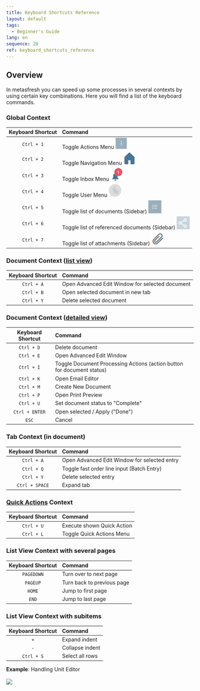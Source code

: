 ```yaml
---
title: Keyboard Shortcuts Reference
layout: default
tags:
  - Beginner's Guide
lang: en
sequence: 20
ref: keyboard_shortcuts_reference
---
```


## Overview
In metasfresh you can speed up some processes in several contexts by using certain key combinations. Here you will find a list of the keyboard commands.

### Global Context

| Keyboard Shortcut     | Command     |
| :--------------------: | :----------- |
| `Ctrl + 1` | Toggle Actions Menu ![](assets/actionsmenu_WebUI.png) |
| `Ctrl + 2` | Toggle Navigation Menu ![](assets/Menu_House_WebUI.png) |
| `Ctrl + 3` | Toggle Inbox Menu ![](assets/NotificationBell_WebUI.png) |
| `Ctrl + 4` |  Toggle User Menu ![](assets/UserMenu_Rabbit_WebUI.png) |
| `Ctrl + 5` | Toggle list of documents (Sidebar) ![](assets/Sidebar_Icon_WebUI.png) |
| `Ctrl + 6` | Toggle list of referenced documents (Sidebar) ![](assets/related_docs_fork.png) |
| `Ctrl + 7` | Toggle list of attachments (Sidebar) ![](assets/Attachment_clip.png) |

### Document Context ([list view](ViewModes))

| Keyboard Shortcut     | Command     |
| :--------------------: | :----------- |
| `Ctrl + A` | Open Advanced Edit Window for selected document |
| `Ctrl + B` | Open selected document in new tab |
| `Ctrl + Y` | Delete selected document |

### Document Context ([detailed view](ViewModes))

| Keyboard Shortcut     | Command     |
| :--------------------: | :----------- |
| `Ctrl + D` | Delete document |
| `Ctrl + E` | Open Advanced Edit Window |
| `Ctrl + I` | Toggle Document Processing Actions (action button for document status) |
| `Ctrl + K` | Open Email Editor |
| `Ctrl + M` | Create New Document |
| `Ctrl + P` | Open Print Preview |
| `Ctrl + U` | Set document status to "Complete" |
| `Ctrl + ENTER` | Open selected / Apply ("Done") |
| `ESC` | Cancel |

### Tab Context (in document)

| Keyboard Shortcut     | Command     |
| :--------------------: | :----------- |
| `Ctrl + A` | Open Advanced Edit Window for selected entry |
| `Ctrl + Q` | Toggle fast order line input (Batch Entry) |
| `Ctrl + Y` | Delete selected entry |
| `Ctrl + SPACE` | Expand tab |

### [Quick Actions](StartAction) Context

| Keyboard Shortcut     | Command     |
| :--------------------: | :----------- |
| `Ctrl + U` | Execute shown Quick Action |
| `Ctrl + L` | Toggle Quick Actions Menu |

### List View Context with several pages

| Keyboard Shortcut     | Command     |
| :--------------------: | :----------- |
| `PAGEDOWN` | Turn over to next page |
| `PAGEUP` | Turn back to previous page |
| `HOME` | Jump to first page |
| `END` | Jump to last page |

### List View Context with subitems

| Keyboard Shortcut     | Command     |
| :--------------------: | :----------- |
| `+` | Expand indent |
| `-` | Collapse indent |
| `Ctrl + S` | Select all rows |

**Example**: Handling Unit Editor<br><br>
![](assets/Listview_expand_collapse_select_indents.gif)
